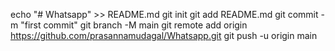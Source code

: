 echo "# Whatsapp" >> README.md
git init
git add README.md
git commit -m "first commit"
git branch -M main
git remote add origin https://github.com/prasannamudagal/Whatsapp.git
git push -u origin main
